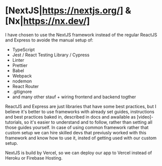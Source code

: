 # [NextJS|https://nextjs.org/] & [Nx|https://nx.dev/]
I have chosen to use the NextJS framework instead of the regular ReactJS and Express to avoide the manual setup of:
- TypeScript
- Jest / React Testing Library / Cypress
- Linter
- Prettier
- Babel
- Webpack
- nodemon
- React Router
- .gitignore
- and many other stauf + wiring frontend and backend togther

ReactJS and Express are just libraries that have some best practices, but I believe it's better to use frameworks with already set guides, instructions and best practices baked in, described in docs and awailable as [video]-tutorials, so it's easier to understand and to follow, rather than setting all those guides yourself. In case of using common framework rather that custom setup we can hire skilled devs that previusly worked with this framework and know how to use it, insted of getting used with our custom setup.

NextJS is build by Vercel, so we can deploy our app to Vercel instead of Heroku or Firebase Hosting.